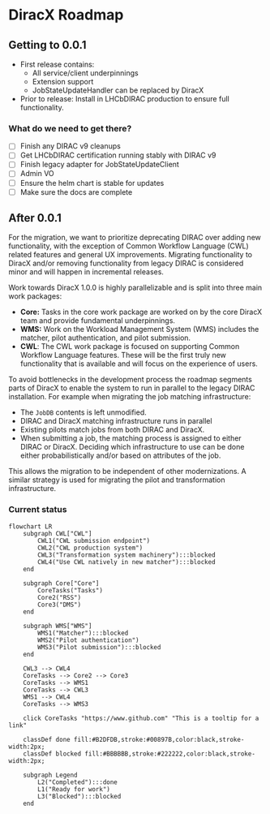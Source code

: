 # DiracX Roadmap

## Getting to 0.0.1

- First release contains:
    - All service/client underpinnings
    - Extension support
    - JobStateUpdateHandler can be replaced by DiracX
- Prior to release: Install in LHCbDIRAC production to ensure full functionality.

### What do we need to get there?

- [ ] Finish any DIRAC v9 cleanups
- [ ] Get LHCbDIRAC certification running stably with DIRAC v9
- [ ] Finish legacy adapter for JobStateUpdateClient
- [ ] Admin VO
- [ ] Ensure the helm chart is stable for updates
- [ ] Make sure the docs are complete

## After 0.0.1

For the migration, we want to prioritize deprecating DIRAC over adding new functionality, with the exception of Common Workflow Language (CWL) related features and general UX improvements. Migrating functionality to DiracX and/or removing functionality from legacy DIRAC is considered minor and will happen in incremental releases.

Work towards DiracX 1.0.0 is highly parallelizable and is split into three main work packages:

- **Core:** Tasks in the core work package are worked on by the core DiracX team and provide fundamental underpinnings.
- **WMS:** Work on the Workload Management System (WMS) includes the matcher, pilot authentication, and pilot submission.
- **CWL**: The CWL work package is focused on supporting Common Workflow Language features. These will be the first truly new functionality that is available and will focus on the experience of users.

To avoid bottlenecks in the development process the roadmap segments parts of DiracX to enable the system to run in parallel to the legacy DIRAC installation. For example when migrating the job matching infrastructure:

- The `JobDB` contents is left unmodified.
- DIRAC and DiracX matching infrastructure runs in parallel
- Existing pilots match jobs from both DIRAC and DiracX.
- When submitting a job, the matching process is assigned to either DIRAC or DiracX. Deciding which infrastructure to use can be done either probabilistically and/or based on attributes of the job.

This allows the migration to be independent of other modernizations. A similar strategy is used for migrating the pilot and transformation infrastructure.

### Current status

```mermaid
flowchart LR
    subgraph CWL["CWL"]
        CWL1("CWL submission endpoint")
        CWL2("CWL production system")
        CWL3("Transformation system machinery"):::blocked
        CWL4("Use CWL natively in new matcher"):::blocked
    end

    subgraph Core["Core"]
        CoreTasks("Tasks")
        Core2("RSS")
        Core3("DMS")
    end

    subgraph WMS["WMS"]
        WMS1("Matcher"):::blocked
        WMS2("Pilot authentication")
        WMS3("Pilot submission"):::blocked
    end

    CWL3 --> CWL4
    CoreTasks --> Core2 --> Core3
    CoreTasks --> WMS1
    CoreTasks --> CWL3
    WMS1 --> CWL4
    CoreTasks --> WMS3

    click CoreTasks "https://www.github.com" "This is a tooltip for a link"

    classDef done fill:#B2DFDB,stroke:#00897B,color:black,stroke-width:2px;
    classDef blocked fill:#BBBBBB,stroke:#222222,color:black,stroke-width:2px;

    subgraph Legend
        L2("Completed"):::done
        L1("Ready for work")
        L3("Blocked"):::blocked
    end
```
